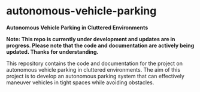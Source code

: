 # autonomous-vehicle-parking
**Autonomous Vehicle Parking in Cluttered Environments**

**Note: This repo is currently under development and updates are in progress. Please note that the code and documentation are actively being updated. Thanks for understanding.**

This repository contains the code and documentation for the project on autonomous vehicle parking in cluttered environments. The aim of this project is to develop an autonomous parking system that can effectively maneuver vehicles in tight spaces while avoiding obstacles.
